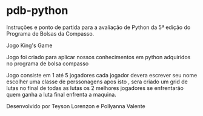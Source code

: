 # pdb-python
Instruções e ponto de partida para a avaliação de Python da 5ª edição do Programa de Bolsas da Compasso. 

Jogo King's Game

Jogo foi criado para aplicar nossos conhecimentos em python adquiridos no programa de bolsa compasso

Jogo consiste em 1 até 5 jogadores
cada jogador devera escrever seu nome
escolher uma classe de perssonagens
apos isto , sera criado um grid de lutas
no final de todas as lutas os 2 melhores jogadores se enfrentarão
quem ganha a luta final enfrenta a maquina.

Desenvolvido por Teyson Lorenzon e Pollyanna Valente